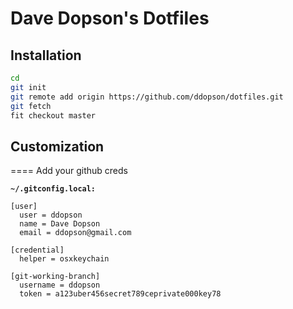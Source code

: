 Dave Dopson's Dotfiles
==========

Installation
----------
````bash
cd
git init
git remote add origin https://github.com/ddopson/dotfiles.git
git fetch
fit checkout master
````

Customization
----------

==== Add your github creds

**`~/.gitconfig.local:`**
````
[user]
  user = ddopson
  name = Dave Dopson
  email = ddopson@gmail.com

[credential]
  helper = osxkeychain

[git-working-branch]
  username = ddopson
  token = a123uber456secret789ceprivate000key78
````


